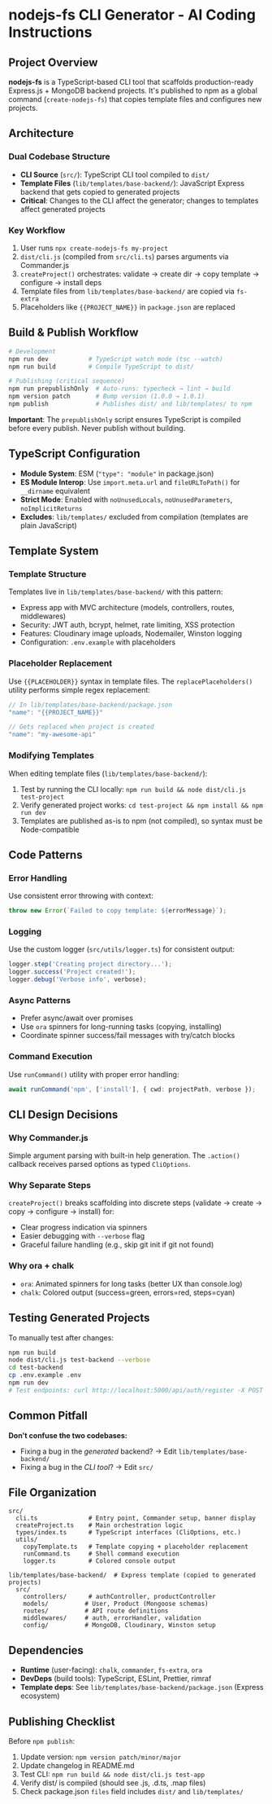 # nodejs-fs CLI Generator - AI Coding Instructions

## Project Overview

**nodejs-fs** is a TypeScript-based CLI tool that scaffolds production-ready Express.js + MongoDB backend projects. It's published to npm as a global command (`create-nodejs-fs`) that copies template files and configures new projects.

## Architecture

### Dual Codebase Structure
- **CLI Source** (`src/`): TypeScript CLI tool compiled to `dist/`
- **Template Files** (`lib/templates/base-backend/`): JavaScript Express backend that gets copied to generated projects
- **Critical**: Changes to the CLI affect the generator; changes to templates affect generated projects

### Key Workflow
1. User runs `npx create-nodejs-fs my-project`
2. `dist/cli.js` (compiled from `src/cli.ts`) parses arguments via Commander.js
3. `createProject()` orchestrates: validate → create dir → copy template → configure → install deps
4. Template files from `lib/templates/base-backend/` are copied via `fs-extra`
5. Placeholders like `{{PROJECT_NAME}}` in `package.json` are replaced

## Build & Publish Workflow

```bash
# Development
npm run dev           # TypeScript watch mode (tsc --watch)
npm run build         # Compile TypeScript to dist/

# Publishing (critical sequence)
npm run prepublishOnly  # Auto-runs: typecheck → lint → build
npm version patch       # Bump version (1.0.0 → 1.0.1)
npm publish             # Publishes dist/ and lib/templates/ to npm
```

**Important**: The `prepublishOnly` script ensures TypeScript is compiled before every publish. Never publish without building.

## TypeScript Configuration

- **Module System**: ESM (`"type": "module"` in package.json)
- **ES Module Interop**: Use `import.meta.url` and `fileURLToPath()` for `__dirname` equivalent
- **Strict Mode**: Enabled with `noUnusedLocals`, `noUnusedParameters`, `noImplicitReturns`
- **Excludes**: `lib/templates/` excluded from compilation (templates are plain JavaScript)

## Template System

### Template Structure
Templates live in `lib/templates/base-backend/` with this pattern:
- Express app with MVC architecture (models, controllers, routes, middlewares)
- Security: JWT auth, bcrypt, helmet, rate limiting, XSS protection
- Features: Cloudinary image uploads, Nodemailer, Winston logging
- Configuration: `.env.example` with placeholders

### Placeholder Replacement
Use `{{PLACEHOLDER}}` syntax in template files. The `replacePlaceholders()` utility performs simple regex replacement:
```typescript
// In lib/templates/base-backend/package.json
"name": "{{PROJECT_NAME}}"

// Gets replaced when project is created
"name": "my-awesome-api"
```

### Modifying Templates
When editing template files (`lib/templates/base-backend/`):
1. Test by running the CLI locally: `npm run build && node dist/cli.js test-project`
2. Verify generated project works: `cd test-project && npm install && npm run dev`
3. Templates are published as-is to npm (not compiled), so syntax must be Node-compatible

## Code Patterns

### Error Handling
Use consistent error throwing with context:
```typescript
throw new Error(`Failed to copy template: ${errorMessage}`);
```

### Logging
Use the custom logger (`src/utils/logger.ts`) for consistent output:
```typescript
logger.step('Creating project directory...');
logger.success('Project created!');
logger.debug('Verbose info', verbose);
```

### Async Patterns
- Prefer async/await over promises
- Use `ora` spinners for long-running tasks (copying, installing)
- Coordinate spinner success/fail messages with try/catch blocks

### Command Execution
Use `runCommand()` utility with proper error handling:
```typescript
await runCommand('npm', ['install'], { cwd: projectPath, verbose });
```

## CLI Design Decisions

### Why Commander.js
Simple argument parsing with built-in help generation. The `.action()` callback receives parsed options as typed `CliOptions`.

### Why Separate Steps
`createProject()` breaks scaffolding into discrete steps (validate → create → copy → configure → install) for:
- Clear progress indication via spinners
- Easier debugging with `--verbose` flag
- Graceful failure handling (e.g., skip git init if git not found)

### Why ora + chalk
- `ora`: Animated spinners for long tasks (better UX than console.log)
- `chalk`: Colored output (success=green, errors=red, steps=cyan)

## Testing Generated Projects

To manually test after changes:
```bash
npm run build
node dist/cli.js test-backend --verbose
cd test-backend
cp .env.example .env
npm run dev
# Test endpoints: curl http://localhost:5000/api/auth/register -X POST ...
```

## Common Pitfall

**Don't confuse the two codebases:**
- Fixing a bug in the *generated* backend? → Edit `lib/templates/base-backend/`
- Fixing a bug in the *CLI tool*? → Edit `src/`

## File Organization

```
src/
  cli.ts              # Entry point, Commander setup, banner display
  createProject.ts    # Main orchestration logic
  types/index.ts      # TypeScript interfaces (CliOptions, etc.)
  utils/
    copyTemplate.ts   # Template copying + placeholder replacement
    runCommand.ts     # Shell command execution
    logger.ts         # Colored console output

lib/templates/base-backend/  # Express template (copied to generated projects)
  src/
    controllers/      # authController, productController
    models/          # User, Product (Mongoose schemas)
    routes/          # API route definitions
    middlewares/     # auth, errorHandler, validation
    config/          # MongoDB, Cloudinary, Winston setup
```

## Dependencies

- **Runtime** (user-facing): `chalk`, `commander`, `fs-extra`, `ora`
- **DevDeps** (build tools): TypeScript, ESLint, Prettier, rimraf
- **Template deps**: See `lib/templates/base-backend/package.json` (Express ecosystem)

## Publishing Checklist

Before `npm publish`:
1. Update version: `npm version patch/minor/major`
2. Update changelog in README.md
3. Test CLI: `npm run build && node dist/cli.js test-app`
4. Verify dist/ is compiled (should see .js, .d.ts, .map files)
5. Check package.json `files` field includes `dist/` and `lib/templates/`

